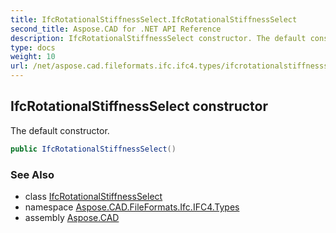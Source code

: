 ```yaml
---
title: IfcRotationalStiffnessSelect.IfcRotationalStiffnessSelect
second_title: Aspose.CAD for .NET API Reference
description: IfcRotationalStiffnessSelect constructor. The default constructor
type: docs
weight: 10
url: /net/aspose.cad.fileformats.ifc.ifc4.types/ifcrotationalstiffnessselect/ifcrotationalstiffnessselect/
---
```

## IfcRotationalStiffnessSelect constructor

The default constructor.

```csharp
public IfcRotationalStiffnessSelect()
```

### See Also

* class [IfcRotationalStiffnessSelect](../)
* namespace [Aspose.CAD.FileFormats.Ifc.IFC4.Types](../../ifcrotationalstiffnessselect/)
* assembly [Aspose.CAD](../../../)


